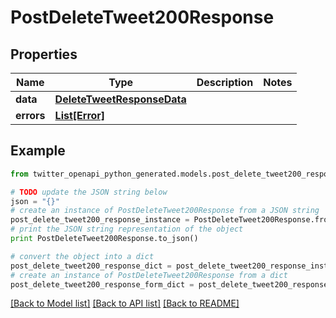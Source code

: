 # PostDeleteTweet200Response


## Properties
Name | Type | Description | Notes
------------ | ------------- | ------------- | -------------
**data** | [**DeleteTweetResponseData**](DeleteTweetResponseData.md) |  | 
**errors** | [**List[Error]**](Error.md) |  | 

## Example

```python
from twitter_openapi_python_generated.models.post_delete_tweet200_response import PostDeleteTweet200Response

# TODO update the JSON string below
json = "{}"
# create an instance of PostDeleteTweet200Response from a JSON string
post_delete_tweet200_response_instance = PostDeleteTweet200Response.from_json(json)
# print the JSON string representation of the object
print PostDeleteTweet200Response.to_json()

# convert the object into a dict
post_delete_tweet200_response_dict = post_delete_tweet200_response_instance.to_dict()
# create an instance of PostDeleteTweet200Response from a dict
post_delete_tweet200_response_form_dict = post_delete_tweet200_response.from_dict(post_delete_tweet200_response_dict)
```
[[Back to Model list]](../README.md#documentation-for-models) [[Back to API list]](../README.md#documentation-for-api-endpoints) [[Back to README]](../README.md)


